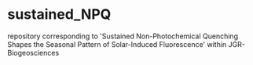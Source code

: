 # sustained_NPQ
repository corresponding to 'Sustained Non-Photochemical Quenching Shapes the Seasonal Pattern of Solar-Induced Fluorescence' within JGR-Biogeosciences
